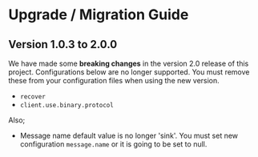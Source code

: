 # Upgrade / Migration Guide

## Version 1.0.3 to 2.0.0

We have made some **breaking changes** in the version 2.0 release of this project. Configurations below are no longer supported.
You must remove these from your configuration files when using the new version.

* `recover`
* `client.use.binary.protocol`

Also;
* Message name default value is no longer 'sink'. You must set new configuration `message.name` or it is going to be set to null.

